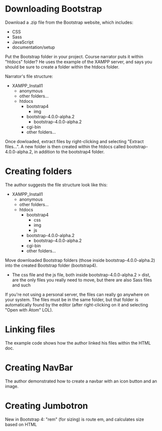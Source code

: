 # Downloading Bootstrap

Download a .zip file from the Bootstrap website, which includes:
- CSS
- Sass
- JavaScript
- documentation/setup

Put the Bootstrap folder in your project. Course narrator puts it within "htdocs" folder? He uses the example of the XAMPP server, and says you should be sure to create a folder within the htdocs folder.

Narrator's file structure:

- XAMPP_Install1
  - anonymous
  - other folders...
  - htdocs
    - bootstrap4
      - img
    - bootstrap-4.0.0-alpha.2
      - bootstrap-4.0.0-alpha.2
    - cgi-bin
    - other folders...

Once dowloaded, extract files by right-clicking and selecting "Extract files...". A new folder is then created within the htdocs called bootstrap-4.0.0-alpha.2, in addition to the bootstrap4 folder.

# Creating folders

The author suggests the file structure look like this:

- XAMPP_Install1
  - anonymous
  - other folders...
  - htdocs
    - bootstrap4
      - css
      - img
      - js
    - bootstrap-4.0.0-alpha.2
      - bootstrap-4.0.0-alpha.2
    - cgi-bin
    - other folders...

Move downloaded Bootstrap folders (those inside bootstrap-4.0.0-alpha.2) into the created Bootstrap folder (bootstrap4).

- The css file and the js file, both inside bootstrap-4.0.0-alpha.2 > dist, are the only files you really need to move, but there are also Sass files and such

If you're not using a personal server, the files can really go anywhere on your system. The files must be in the same folder, but that folder is automatically found by the editor (after right-clicking on it and selecting "Open with Atom" LOL).

# Linking files

The example code shows how the author linked his files within the HTML doc.

# Creating NavBar

The author demonstrated how to create a navbar with an icon button and an image.

# Creating Jumbotron

New in Bootstrap 4: "rem" (for sizing) is route em, and calculates size based on HTML
